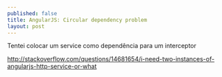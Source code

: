 ```yaml
---
published: false
title: AngularJS: Circular dependency problem
layout: post
---
```

Tentei colocar um service como dependência para um interceptor


http://stackoverflow.com/questions/14681654/i-need-two-instances-of-angularjs-http-service-or-what